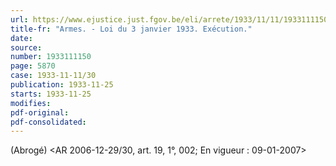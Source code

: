 ```yaml
---
url: https://www.ejustice.just.fgov.be/eli/arrete/1933/11/11/1933111150/justel
title-fr: "Armes. - Loi du 3 janvier 1933. Exécution."
date:
source:
number: 1933111150
page: 5870
case: 1933-11-11/30
publication: 1933-11-25
starts: 1933-11-25
modifies:
pdf-original:
pdf-consolidated:
---
```


(Abrogé) <AR 2006-12-29/30, art. 19, 1°, 002;  En vigueur :  09-01-2007>
